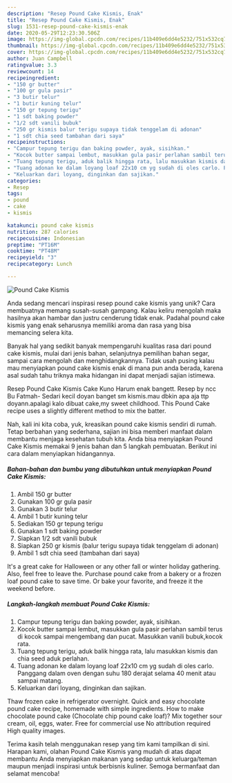 ```yaml
---
description: "Resep Pound Cake Kismis, Enak"
title: "Resep Pound Cake Kismis, Enak"
slug: 1531-resep-pound-cake-kismis-enak
date: 2020-05-29T12:23:30.506Z
image: https://img-global.cpcdn.com/recipes/11b409e6dd4e5232/751x532cq70/pound-cake-kismis-foto-resep-utama.jpg
thumbnail: https://img-global.cpcdn.com/recipes/11b409e6dd4e5232/751x532cq70/pound-cake-kismis-foto-resep-utama.jpg
cover: https://img-global.cpcdn.com/recipes/11b409e6dd4e5232/751x532cq70/pound-cake-kismis-foto-resep-utama.jpg
author: Juan Campbell
ratingvalue: 3.3
reviewcount: 14
recipeingredient:
- "150 gr butter"
- "100 gr gula pasir"
- "3 butir telur"
- "1 butir kuning telur"
- "150 gr tepung terigu"
- "1 sdt baking powder"
- "1/2 sdt vanili bubuk"
- "250 gr kismis balur terigu supaya tidak tenggelam di adonan"
- "1 sdt chia seed tambahan dari saya"
recipeinstructions:
- "Campur tepung terigu dan baking powder, ayak, sisihkan."
- "Kocok butter sampai lembut, masukkan gula pasir perlahan sambil terus di kocok sampai mengembang dan pucat. Masukkan vanili bubuk,kocok rata."
- "Tuang tepung terigu, aduk balik hingga rata, lalu masukkan kismis dan chia seed aduk perlahan."
- "Tuang adonan ke dalam loyang loaf 22x10 cm yg sudah di oles carlo. Panggang dalam oven dengan suhu 180 derajat selama 40 menit atau sampai matang."
- "Keluarkan dari loyang, dinginkan dan sajikan."
categories:
- Resep
tags:
- pound
- cake
- kismis

katakunci: pound cake kismis 
nutrition: 287 calories
recipecuisine: Indonesian
preptime: "PT16M"
cooktime: "PT48M"
recipeyield: "3"
recipecategory: Lunch

---
```



![Pound Cake Kismis](https://img-global.cpcdn.com/recipes/11b409e6dd4e5232/751x532cq70/pound-cake-kismis-foto-resep-utama.jpg)

Anda sedang mencari inspirasi resep pound cake kismis yang unik? Cara membuatnya memang susah-susah gampang. Kalau keliru mengolah maka hasilnya akan hambar dan justru cenderung tidak enak. Padahal pound cake kismis yang enak seharusnya memiliki aroma dan rasa yang bisa memancing selera kita.

Banyak hal yang sedikit banyak mempengaruhi kualitas rasa dari pound cake kismis, mulai dari jenis bahan, selanjutnya pemilihan bahan segar, sampai cara mengolah dan menghidangkannya. Tidak usah pusing kalau mau menyiapkan pound cake kismis enak di mana pun anda berada, karena asal sudah tahu triknya maka hidangan ini dapat menjadi sajian istimewa.

Resep Pound Cake Kismis Cake Kuno Harum enak bangett. Resep by ncc Bu Fatmah- Sedari kecil doyan banget sm kismis.mau dbkin apa aja ttp doyann.apalagi kalo dibuat cake,my sweet childhood. This Pound Cake recipe uses a slightly different method to mix the batter.


Nah, kali ini kita coba, yuk, kreasikan pound cake kismis sendiri di rumah. Tetap berbahan yang sederhana, sajian ini bisa memberi manfaat dalam membantu menjaga kesehatan tubuh kita. Anda bisa menyiapkan Pound Cake Kismis memakai 9 jenis bahan dan 5 langkah pembuatan. Berikut ini cara dalam menyiapkan hidangannya.

<!--inarticleads1-->

##### Bahan-bahan dan bumbu yang dibutuhkan untuk menyiapkan Pound Cake Kismis:

1. Ambil 150 gr butter
1. Gunakan 100 gr gula pasir
1. Gunakan 3 butir telur
1. Ambil 1 butir kuning telur
1. Sediakan 150 gr tepung terigu
1. Gunakan 1 sdt baking powder
1. Siapkan 1/2 sdt vanili bubuk
1. Siapkan 250 gr kismis (balur terigu supaya tidak tenggelam di adonan)
1. Ambil 1 sdt chia seed (tambahan dari saya)


It&#39;s a great cake for Halloween or any other fall or winter holiday gathering. Also, feel free to leave the. Purchase pound cake from a bakery or a frozen loaf pound cake to save time. Or bake your favorite, and freeze it the weekend before. 

<!--inarticleads2-->

##### Langkah-langkah membuat Pound Cake Kismis:

1. Campur tepung terigu dan baking powder, ayak, sisihkan.
1. Kocok butter sampai lembut, masukkan gula pasir perlahan sambil terus di kocok sampai mengembang dan pucat. Masukkan vanili bubuk,kocok rata.
1. Tuang tepung terigu, aduk balik hingga rata, lalu masukkan kismis dan chia seed aduk perlahan.
1. Tuang adonan ke dalam loyang loaf 22x10 cm yg sudah di oles carlo. Panggang dalam oven dengan suhu 180 derajat selama 40 menit atau sampai matang.
1. Keluarkan dari loyang, dinginkan dan sajikan.


Thaw frozen cake in refrigerator overnight. Quick and easy chocolate pound cake recipe, homemade with simple ingredients. How to make chocolate pound cake (Chocolate chip pound cake loaf)? Mix together sour cream, oil, eggs, water. Free for commercial use No attribution required High quality images. 

Terima kasih telah menggunakan resep yang tim kami tampilkan di sini. Harapan kami, olahan Pound Cake Kismis yang mudah di atas dapat membantu Anda menyiapkan makanan yang sedap untuk keluarga/teman maupun menjadi inspirasi untuk berbisnis kuliner. Semoga bermanfaat dan selamat mencoba!
